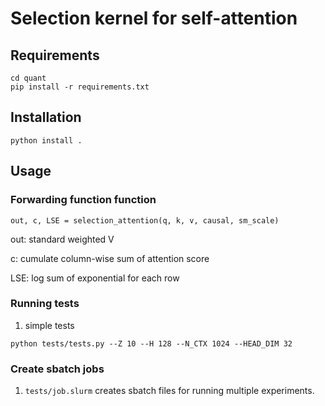 # Selection kernel for self-attention 

## Requirements
```
cd quant
pip install -r requirements.txt 
```
## Installation
```
python install .
```

## Usage
### Forwarding function function 
```
out, c, LSE = selection_attention(q, k, v, causal, sm_scale)

```
out: standard weighted V

c: cumulate column-wise sum of attention score 

LSE: log sum of exponential for each row

### Running tests
1.  simple tests
```
python tests/tests.py --Z 10 --H 128 --N_CTX 1024 --HEAD_DIM 32
```

### Create sbatch jobs
1. `tests/job.slurm` creates sbatch files for running multiple experiments.

